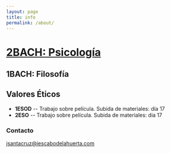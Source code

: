 ```yaml
---
layout: page
title: info
permalink: /about/
---
```


# [2BACH: Psicología](https://javieriesch.github.io/2BACH/)


1BACH: Filosofía
----------------

Valores Éticos
--------------

- **1ESOD** -- Trabajo sobre película. Subida de materiales: día 17
- **2ESO**  -- Trabajo sobre película. Subida de materiales: dia 17

### Contacto

[jsantacruz@iescabodelahuerta.com](mailto:jsantacruz@iescabodelahuerta.com)
